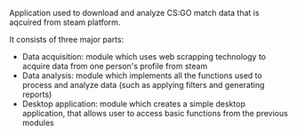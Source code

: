 Application used to download and analyze CS:GO match data that is aqcuired from steam platform.

It consists of three major parts:
  - Data acquisition: module which uses web scrapping technology to acquire data from one person's profile from steam
  - Data analysis: module which implements all the functions used to process and analyze data (such as applying filters and generating reports)
  - Desktop application: module which creates a simple desktop application, that allows user to access basic functions from the previous modules

